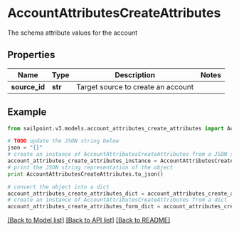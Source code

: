 # AccountAttributesCreateAttributes

The schema attribute values for the account

## Properties

Name | Type | Description | Notes
------------ | ------------- | ------------- | -------------
**source_id** | **str** | Target source to create an account | 

## Example

```python
from sailpoint.v3.models.account_attributes_create_attributes import AccountAttributesCreateAttributes

# TODO update the JSON string below
json = "{}"
# create an instance of AccountAttributesCreateAttributes from a JSON string
account_attributes_create_attributes_instance = AccountAttributesCreateAttributes.from_json(json)
# print the JSON string representation of the object
print AccountAttributesCreateAttributes.to_json()

# convert the object into a dict
account_attributes_create_attributes_dict = account_attributes_create_attributes_instance.to_dict()
# create an instance of AccountAttributesCreateAttributes from a dict
account_attributes_create_attributes_form_dict = account_attributes_create_attributes.from_dict(account_attributes_create_attributes_dict)
```
[[Back to Model list]](../README.md#documentation-for-models) [[Back to API list]](../README.md#documentation-for-api-endpoints) [[Back to README]](../README.md)



